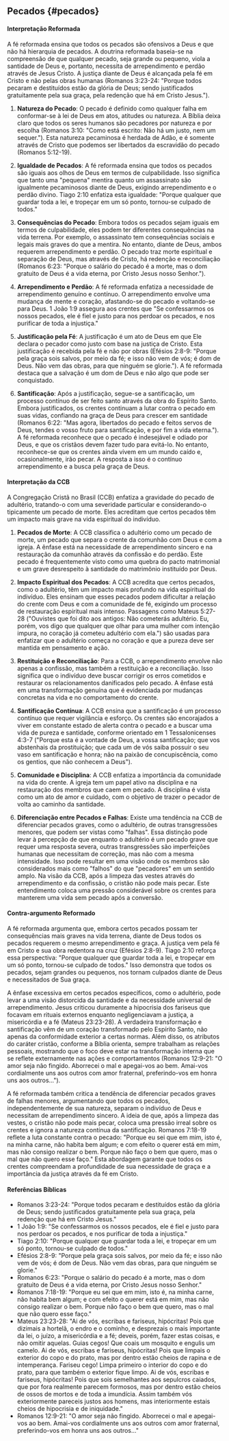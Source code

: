 ## Pecados {#pecados}

#### Interpretação Reformada
A fé reformada ensina que todos os pecados são ofensivos a Deus e que não há hierarquia de pecados. A doutrina reformada baseia-se na compreensão de que qualquer pecado, seja grande ou pequeno, viola a santidade de Deus e, portanto, necessita de arrependimento e perdão através de Jesus Cristo. A justiça diante de Deus é alcançada pela fé em Cristo e não pelas obras humanas (Romanos 3:23-24: "Porque todos pecaram e destituídos estão da glória de Deus; sendo justificados gratuitamente pela sua graça, pela redenção que há em Cristo Jesus.").

1. **Natureza do Pecado**: O pecado é definido como qualquer falha em conformar-se à lei de Deus em atos, atitudes ou natureza. A Bíblia deixa claro que todos os seres humanos são pecadores por natureza e por escolha (Romanos 3:10: "Como está escrito: Não há um justo, nem um sequer."). Esta natureza pecaminosa é herdada de Adão, e é somente através de Cristo que podemos ser libertados da escravidão do pecado (Romanos 5:12-19).

2. **Igualdade de Pecados**: A fé reformada ensina que todos os pecados são iguais aos olhos de Deus em termos de culpabilidade. Isso significa que tanto uma "pequena" mentira quanto um assassinato são igualmente pecaminosos diante de Deus, exigindo arrependimento e o perdão divino. Tiago 2:10 enfatiza esta igualdade: "Porque qualquer que guardar toda a lei, e tropeçar em um só ponto, tornou-se culpado de todos."

3. **Consequências do Pecado**: Embora todos os pecados sejam iguais em termos de culpabilidade, eles podem ter diferentes consequências na vida terrena. Por exemplo, o assassinato tem consequências sociais e legais mais graves do que a mentira. No entanto, diante de Deus, ambos requerem arrependimento e perdão. O pecado traz morte espiritual e separação de Deus, mas através de Cristo, há redenção e reconciliação (Romanos 6:23: "Porque o salário do pecado é a morte, mas o dom gratuito de Deus é a vida eterna, por Cristo Jesus nosso Senhor.").

4. **Arrependimento e Perdão**: A fé reformada enfatiza a necessidade de arrependimento genuíno e contínuo. O arrependimento envolve uma mudança de mente e coração, afastando-se do pecado e voltando-se para Deus. 1 João 1:9 assegura aos crentes que "Se confessarmos os nossos pecados, ele é fiel e justo para nos perdoar os pecados, e nos purificar de toda a injustiça."

5. **Justificação pela Fé**: A justificação é um ato de Deus em que Ele declara o pecador como justo com base na justiça de Cristo. Esta justificação é recebida pela fé e não por obras (Efésios 2:8-9: "Porque pela graça sois salvos, por meio da fé; e isso não vem de vós; é dom de Deus. Não vem das obras, para que ninguém se glorie."). A fé reformada destaca que a salvação é um dom de Deus e não algo que pode ser conquistado.

6. **Santificação**: Após a justificação, segue-se a santificação, um processo contínuo de ser feito santo através da obra do Espírito Santo. Embora justificados, os crentes continuam a lutar contra o pecado em suas vidas, confiando na graça de Deus para crescer em santidade (Romanos 6:22: "Mas agora, libertados do pecado e feitos servos de Deus, tendes o vosso fruto para santificação, e por fim a vida eterna."). A fé reformada reconhece que o pecado é indesejável e odiado por Deus, e que os cristãos devem fazer tudo para evitá-lo. No entanto, reconhece-se que os crentes ainda vivem em um mundo caído e, ocasionalmente, irão pecar. A resposta a isso é o contínuo arrependimento e a busca pela graça de Deus.

#### Interpretação da CCB
A Congregação Cristã no Brasil (CCB) enfatiza a gravidade do pecado de adultério, tratando-o com uma severidade particular e considerando-o tipicamente um pecado de morte. Eles acreditam que certos pecados têm um impacto mais grave na vida espiritual do indivíduo.

1. **Pecados de Morte**: A CCB classifica o adultério como um pecado de morte, um pecado que separa o crente da comunhão com Deus e com a igreja. A ênfase está na necessidade de arrependimento sincero e na restauração da comunhão através da confissão e do perdão. Este pecado é frequentemente visto como uma quebra do pacto matrimonial e um grave desrespeito à santidade do matrimônio instituído por Deus.

2. **Impacto Espiritual dos Pecados**: A CCB acredita que certos pecados, como o adultério, têm um impacto mais profundo na vida espiritual do indivíduo. Eles ensinam que esses pecados podem dificultar a relação do crente com Deus e com a comunidade de fé, exigindo um processo de restauração espiritual mais intenso. Passagens como Mateus 5:27-28 ("Ouvistes que foi dito aos antigos: Não cometerás adultério. Eu, porém, vos digo que qualquer que olhar para uma mulher com intenção impura, no coração já cometeu adultério com ela.") são usadas para enfatizar que o adultério começa no coração e que a pureza deve ser mantida em pensamento e ação.

3. **Restituição e Reconciliação**: Para a CCB, o arrependimento envolve não apenas a confissão, mas também a restituição e a reconciliação. Isso significa que o indivíduo deve buscar corrigir os erros cometidos e restaurar os relacionamentos danificados pelo pecado. A ênfase está em uma transformação genuína que é evidenciada por mudanças concretas na vida e no comportamento do crente.

4. **Santificação Contínua**: A CCB ensina que a santificação é um processo contínuo que requer vigilância e esforço. Os crentes são encorajados a viver em constante estado de alerta contra o pecado e a buscar uma vida de pureza e santidade, conforme orientado em 1 Tessalonicenses 4:3-7 ("Porque esta é a vontade de Deus, a vossa santificação; que vos abstenhais da prostituição; que cada um de vós saiba possuir o seu vaso em santificação e honra; não na paixão de concupiscência, como os gentios, que não conhecem a Deus").

5. **Comunidade e Disciplina**: A CCB enfatiza a importância da comunidade na vida do crente. A igreja tem um papel ativo na disciplina e na restauração dos membros que caem em pecado. A disciplina é vista como um ato de amor e cuidado, com o objetivo de trazer o pecador de volta ao caminho da santidade.

6. **Diferenciação entre Pecados e Falhas**: Existe uma tendência na CCB de diferenciar pecados graves, como o adultério, de outras transgressões menores, que podem ser vistas como "falhas". Essa distinção pode levar à percepção de que enquanto o adultério é um pecado grave que requer uma resposta severa, outras transgressões são imperfeições humanas que necessitam de correção, mas não com a mesma intensidade. Isso pode resultar em uma visão onde os membros são considerados mais como "falhos" do que "pecadores" em um sentido amplo. Na visão da CCB, após a limpeza das vestes através do arrependimento e da confissão, o cristão não pode mais pecar. Este entendimento coloca uma pressão considerável sobre os crentes para manterem uma vida sem pecado após a conversão.

#### Contra-argumento Reformado
A fé reformada argumenta que, embora certos pecados possam ter consequências mais graves na vida terrena, diante de Deus todos os pecados requerem o mesmo arrependimento e graça. A justiça vem pela fé em Cristo e sua obra redentora na cruz (Efésios 2:8-9). Tiago 2:10 reforça essa perspectiva: "Porque qualquer que guardar toda a lei, e tropeçar em um só ponto, tornou-se culpado de todos." Isso demonstra que todos os pecados, sejam grandes ou pequenos, nos tornam culpados diante de Deus e necessitados de Sua graça.

A ênfase excessiva em certos pecados específicos, como o adultério, pode levar a uma visão distorcida da santidade e da necessidade universal de arrependimento. Jesus criticou duramente a hipocrisia dos fariseus que focavam em rituais externos enquanto negligenciavam a justiça, a misericórdia e a fé (Mateus 23:23-28). A verdadeira transformação e santificação vêm de um coração transformado pelo Espírito Santo, não apenas da conformidade exterior a certas normas. Além disso, os atributos do caráter cristão, conforme a Bíblia orienta, sempre trabalham as relações pessoais, mostrando que o foco deve estar na transformação interna que se reflete externamente nas ações e comportamentos (Romanos 12:9-21: "O amor seja não fingido. Aborrecei o mal e apegai-vos ao bem. Amai-vos cordialmente uns aos outros com amor fraternal, preferindo-vos em honra uns aos outros...").

A fé reformada também critica a tendência de diferenciar pecados graves de falhas menores, argumentando que todos os pecados, independentemente de sua natureza, separam o indivíduo de Deus e necessitam de arrependimento sincero. A ideia de que, após a limpeza das vestes, o cristão não pode mais pecar, coloca uma pressão irreal sobre os crentes e ignora a natureza contínua da santificação. Romanos 7:18-19 reflete a luta constante contra o pecado: "Porque eu sei que em mim, isto é, na minha carne, não habita bem algum; e com efeito o querer está em mim, mas não consigo realizar o bem. Porque não faço o bem que quero, mas o mal que não quero esse faço." Esta abordagem garante que todos os crentes compreendam a profundidade de sua necessidade de graça e a importância da justiça através da fé em Cristo.

#### Referências Bíblicas
- Romanos 3:23-24: "Porque todos pecaram e destituídos estão da glória de Deus; sendo justificados gratuitamente pela sua graça, pela redenção que há em Cristo Jesus."
- 1 João 1:9: "Se confessarmos os nossos pecados, ele é fiel e justo para nos perdoar os pecados, e nos purificar de toda a injustiça."
- Tiago 2:10: "Porque qualquer que guardar toda a lei, e tropeçar em um só ponto, tornou-se culpado de todos."
- Efésios 2:8-9: "Porque pela graça sois salvos, por meio da fé; e isso não vem de vós; é dom de Deus. Não vem das obras, para que ninguém se glorie."
- Romanos 6:23: "Porque o salário do pecado é a morte, mas o dom gratuito de Deus é a vida eterna, por Cristo Jesus nosso Senhor."
- Romanos 7:18-19: "Porque eu sei que em mim, isto é, na minha carne, não habita bem algum; e com efeito o querer está em mim, mas não consigo realizar o bem. Porque não faço o bem que quero, mas o mal que não quero esse faço."
- Mateus 23:23-28: "Ai de vós, escribas e fariseus, hipócritas! Pois que dizimais a hortelã, o endro e o cominho, e desprezais o mais importante da lei, o juízo, a misericórdia e a fé; deveis, porém, fazer estas coisas, e não omitir aquelas. Guias cegos! Que coais um mosquito e engulis um camelo. Ai de vós, escribas e fariseus, hipócritas! Pois que limpais o exterior do copo e do prato, mas por dentro estão cheios de rapina e de intemperança. Fariseu cego! Limpa primeiro o interior do copo e do prato, para que também o exterior fique limpo. Ai de vós, escribas e fariseus, hipócritas! Pois que sois semelhantes aos sepulcros caiados, que por fora realmente parecem formosos, mas por dentro estão cheios de ossos de mortos e de toda a imundícia. Assim também vós exteriormente pareceis justos aos homens, mas interiormente estais cheios de hipocrisia e de iniquidade."
- Romanos 12:9-21: "O amor seja não fingido. Aborrecei o mal e apegai-vos ao bem. Amai-vos cordialmente uns aos outros com amor fraternal, preferindo-vos em honra uns aos outros..."